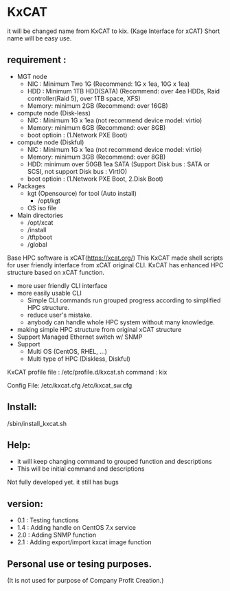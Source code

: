 # KxCAT
it will be changed name from KxCAT to kix.
(Kage Interface for xCAT)
Short name will be easy use.

## requirement : 
  - MGT node
    - NIC : Minimum Two 1G (Recommend: 1G x 1ea, 10G x 1ea)
    - HDD : Minimum 1TB HDD(SATA) (Recommend: over 4ea HDDs, Raid controller(Raid 5), over 1TB space, XFS)
    - Memory: minimum 2GB (Recommend: over 16GB)
  - compute node (Disk-less)
    - NIC : Minimum 1G x 1ea (not recommend device model: virtio)
    - Memory: minimum 6GB (Recommend: over 8GB)
    - boot optioin : (1.Network PXE Boot)
  - compute node (Diskful)
    - NIC : Minimum 1G x 1ea (not recommend device model: virtio)
    - Memory: minimum 3GB (Recommend: over 8GB)
    - HDD: minimum over 50GB 1ea SATA (Support Disk bus : SATA or SCSI, not support Disk bus : VirtIO)
    - boot optioin : (1.Network PXE Boot, 2.Disk Boot)
  - Packages
    - kgt (Opensource) for tool (Auto install)
      - /opt/kgt
    - OS iso file
  - Main directories
    - /opt/xcat
    - /install
    - /tftpboot
    - /global

Base HPC software is xCAT(https://xcat.org/)
This KxCAT made shell scripts for user friendly interface from xCAT original CLI.
KxCAT has enhanced HPC structure based on xCAT function.
 - more user friendly CLI interface
 - more easily usable CLI
   - Simple CLI commands run grouped progress according to simplified HPC structure.
   - reduce user's mistake.
   - anybody can handle whole HPC system without many knowledge.
 - making simple HPC structure from original xCAT structure
 - Support Managed Ethernet switch w/ SNMP
 - Support
   - Multi OS (CentOS, RHEL, ...)
   - Multi type of HPC (Diskless, Diskful)

KxCAT profile file : /etc/profile.d/kxcat.sh
command : kix

Config File:
<KxCAT HOME>/etc/kxcat.cfg
<KxCAT HOME>/etc/kxcat_sw.cfg

## Install:
<KxCAT HOME>/sbin/install_kxcat.sh

## Help: 
 - it will keep changing command to grouped function and descriptions
 - This will be initial command and descriptions

Not fully developed yet.
it still has bugs

## version:
- 0.1 : Testing functions
- 1.4 : Adding handle on CentOS 7.x service
- 2.0 : Adding SNMP function
- 2.1 : Adding export/import kxcat image function

 
## Personal use or tesing purposes.
(It is not used for purpose of Company Profit Creation.)
